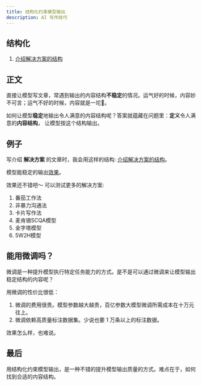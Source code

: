 ```yaml
---
title: 结构化约束模型输出
description: AI 写作技巧
---
```


## 结构化
1. [介绍解决方案的结构](./writing-struct-solution.md)

## 正文
直接让模型写文章，常遇到输出的内容结构**不稳定**的情况。运气好的时候，内容妙不可言；运气不好的时候，内容就是一坨💩。

如何让模型**稳定**地输出令人满意的内容结构呢？答案就蕴藏在问题里：**定义**令人满意的**内容结构**， 让模型按这个结构输出。

## 例子
写介绍 **解决方案** 的文章时，我会用这样的结构: [介绍解决方案的结构](./writing-struct-solution.md)。

模型能稳定的输出[效果](./writing-struct-solution.md#效果)。

效果还不错吧～ 可以测试更多的解决方案:  
1. 番茄工作法
2. 非暴力沟通法
3. 卡片写作法
4. 麦肯锡SCQA模型
5. 金字塔模型
6. 5W2H模型

## 能用微调吗？
微调是一种提升模型执行特定任务能力的方式。是不是可以通过微调来让模型输出稳定结构的内容呢？ 

用微调的性价比很低： 
1. 微调的费用很贵。模型参数越大越贵，百亿参数大模型微调所需成本在十万元往上。
2. 微调依赖高质量标注数据集。少说也要 1 万条以上的标注数据。

效果怎么样，也难说。

## 最后
用结构化约束模型输出，是一种不错的提升模型输出质量的方式。难点在于，如何找到合适的内容结构。
